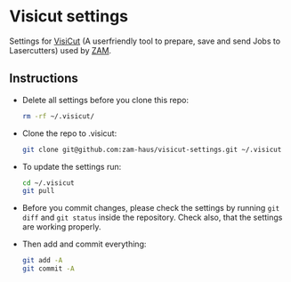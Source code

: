 Visicut settings
================

Settings for [VisiCut](https://github.com/t-oster/VisiCut) (A userfriendly tool to prepare, save and send Jobs to Lasercutters) used by [ZAM](https://zam.haus).

Instructions
------------

 * Delete all settings before you clone this repo:
    
    ```bash
    rm -rf ~/.visicut/
    ```

 * Clone the repo to .visicut:
    
    ```bash
    git clone git@github.com:zam-haus/visicut-settings.git ~/.visicut
    ```


 * To update the settings run:

    ```bash
    cd ~/.visicut
    git pull
    ```

 * Before you commit changes, please check the settings by running
    `git diff`
   and
    `git status`
  inside the repository. Check also, that the settings are working properly.

*  Then add and commit everything:
    
    ```bash
    git add -A
    git commit -A
    ```
